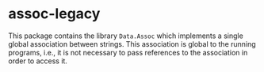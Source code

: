 assoc-legacy
============

This package contains the library `Data.Assoc` which implements
a single global association between strings.
This association is global to the running programs, i.e.,
it is not necessary to pass references to the association
in order to access it.
